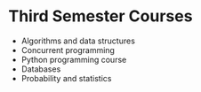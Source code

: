 # Third Semester Courses
- Algorithms and data structures
- Concurrent programming
- Python programming course
- Databases
- Probability and statistics
